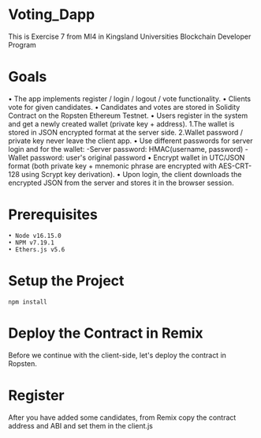 # Voting_Dapp
This is Exercise 7 from MI4 in Kingsland Universities Blockchain Developer Program

# Goals
• The app implements register / login / logout / vote functionality.
• Clients vote for given candidates.
• Candidates and votes are stored in Solidity Contract on the Ropsten Ethereum Testnet.
• Users register in the system and get a newly created wallet (private key + address). 1.The wallet is stored in JSON encrypted format at the server side.
2.Wallet password / private key never leave the client app.
• Use different passwords for server login and for the wallet:
-Server password: HMAC(username, password)
-Wallet password: user's original password
• Encrypt wallet in UTC/JSON format (both private key + mnemonic phrase are encrypted with AES-CRT- 128 using Scrypt key derivation).
• Upon login, the client downloads the encrypted JSON from the server and stores it in the browser session.

# Prerequisites
    • Node v16.15.0
    • NPM v7.19.1
    • Ethers.js v5.6

# Setup the Project
    npm install

# Deploy the Contract in Remix
  Before we continue with the client-side, let's deploy the contract in Ropsten.

# Register 
  After you have added some candidates, from Remix copy the contract address and ABI and set them in the client.js
